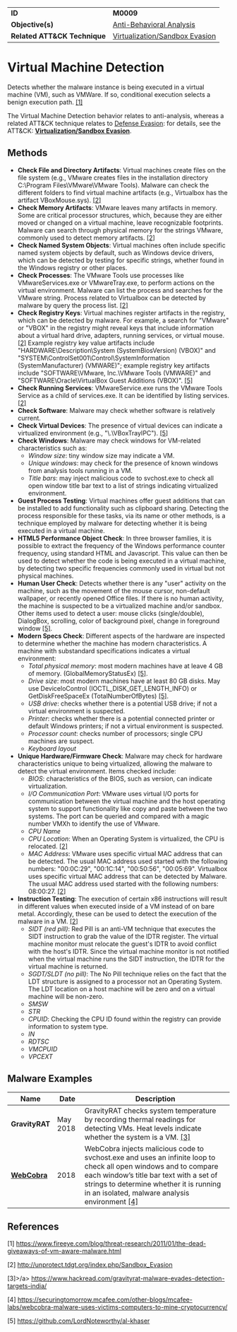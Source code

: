|||
|---------|------------------------|
|**ID**|**M0009**|
|**Objective(s)**|[Anti-Behavioral Analysis](https://github.com/MBCProject/mbc-markdown/tree/master/anti-behavioral-analysis)|
|**Related ATT&CK Technique**|[Virtualization/Sandbox Evasion](https://attack.mitre.org/techniques/T1497/)|


Virtual Machine Detection
=========================
Detects whether the malware instance is being executed in a virtual machine (VM), such as VMWare. If so, conditional execution selects a benign execution path. [[1]](#1)

The Virtual Machine Detection behavior relates to anti-analysis, whereas a related ATT&CK technique relates to [Defense Evasion](https://github.com/MBCProject/mbc-markdown/tree/master/defense-evasion): for details, see the ATT&CK: [**Virtualization/Sandbox Evasion**](https://attack.mitre.org/techniques/T1497/).

Methods
-------
* **Check File and Directory Artifacts**: Virtual machines create files on the file system (e.g., VMware creates files in the installation directory C:\Program Files\VMware\VMware Tools). Malware can check the different folders to find virtual machine artifacts (e.g., Virtualbox has the artifact VBoxMouse.sys). [[2]](#2)
* **Check Memory Artifacts**: VMware leaves many artifacts in memory. Some are critical processor structures, which, because they are either moved or changed on a virtual machine, leave recognizable footprints. Malware can search through physical memory for the strings VMware, commonly used to detect memory artifacts. [[2]](#2)
* **Check Named System Objects**: Virtual machines often include specific named system objects by default, such as Windows device drivers, which can be detected by testing for specific strings, whether found in the Windows registry or other places.
* **Check Processes**: The VMware Tools use processes like VMwareServices.exe or VMwareTray.exe, to perform actions on the virtual environment. Malware can list the process and searches for the VMware string. Process related to Virtualbox can be detected by malware by query the process list. [[2]](#2)
* **Check Registry Keys**: Virtual machines register artifacts in the registry, which can be detected by malware. For example, a search for "VMware" or "VBOX" in the registry might reveal keys that include information about a virtual hard drive, adapters, running services, or virtual mouse. [[2]](#2) Example registry key value artifacts include "HARDWARE\Description\System (SystemBiosVersion) (VBOX)" and "SYSTEM\ControlSet001\Control\SystemInformation (SystemManufacturer) (VMWARE)"; example registry key artifacts include "SOFTWARE\VMware, Inc.\VMware Tools (VMWARE)" and "SOFTWARE\Oracle\VirtualBox Guest Additions (VBOX)". [[5]](#5)
* **Check Running Services**: VMwareService.exe runs the VMware Tools Service as a child of services.exe. It can be identified by listing services. [[2]](#2)
* **Check Software**: Malware may check whether software is relatively current.
* **Check Virtual Devices**: The presence of virtual devices can indicate a virtualized environment (e.g., "\\.\VBoxTrayIPC"). [[5]](#5)
* **Check Windows**: Malware may check windows for VM-related characteristics such as:
	* *Window size*: tiny window size may indicate a VM.
	* *Unique windows*: may check for the presence of known windows from analysis tools running in a VM.
	* *Title bars*: may inject malicious code to svchost.exe to check all open window title bar text to a list of strings indicating virtualized environment.
* **Guest Process Testing**: Virtual machines offer guest additions that can be installed to add functionality such as clipboard sharing. Detecting the process responsible for these tasks, via its name or other methods, is a technique employed by malware for detecting whether it is being executed in a virtual machine.
* **HTML5 Performance Object Check**: In three browser families, it is possible to extract the frequency of the Windows performance counter frequency, using standard HTML and Javascript. This value can then be used to detect whether the code is being executed in a virtual machine, by detecting two specific frequencies commonly used in virtual but not physical machines.
* **Human User Check**: Detects whether there is any "user" activity on the machine, such as the movement of the mouse cursor, non-default wallpaper, or recently opened Office files. If there is no human activity, the machine is suspected to be a virtualized machine and/or sandbox. Other items used to detect a user: mouse clicks (single/double), DialogBox, scrolling, color of background pixel, change in foreground window [[5]](#5).
* **Modern Specs Check**: Different aspects of the hardware are inspected to determine whether the machine has modern characteristics. A machine with substandard specifications indicates a virtual environment: 
   * *Total physical memory*: most modern machines have at leave 4 GB of memory. (GlobalMemoryStatusEx) [[5]](#5).
   * *Drive size*: most modern machines have at least 80 GB disks. May use DeviceloControl (IOCTL_DISK_GET_LENGTH_INFO) or GetDiskFreeSpaceEx (TotalNumberOfBytes) [[5]](#5).
   * *USB drive*: checks whether there is a potential USB drive; if not a virtual environment is suspected.
   * *Printer*: checks whether there is a potential connected printer or default Windows printers; if not a virtual environment is suspected.
   * *Processor count*: checks number of processors; single CPU machines are suspect.
   * *Keyboard layout*
* **Unique Hardware/Firmware Check**: Malware may check for hardware characteristics unique to being virtualized, allowing the malware to detect the virtual environment. Items checked include:
   * *BIOS*: characteristics of the BIOS, such as version, can indicate virtualization.
   * *I/O Communication Port*: VMware uses virtual I/O ports for communication between the virtual machine and the host operating system to support functionality like copy and paste between the two systems. The port can be queried and compared with a magic number VMXh to identify the use of VMware.
   * *CPU Name*
   * *CPU Location*: When an Operating System is virtualized, the CPU is relocated. [[2]](#2)
   * *MAC Address*: VMware uses specific virtual MAC address that can be detected. The usual MAC address used started with the following numbers: "00:0C:29", "00:1C:14", "00:50:56", "00:05:69". Virtualbox uses specific virtual MAC address that can be detected by Malware. The usual MAC address used started with the following numbers: 08:00:27. [[2]](#2)
* **Instruction Testing**: The execution of certain x86 instructions will result in different values when executed inside of a VM instead of on bare metal. Accordingly, these can be used to detect the execution of the malware in a VM. [[2]](#2)
   * *SIDT (red pill)*: Red Pill is an anti-VM technique that executes the SIDT instruction to grab the value of the IDTR register. The virtual machine monitor must relocate the guest's IDTR to avoid conflict with the host's IDTR. Since the virtual machine monitor is not notified when the virtual machine runs the SIDT instruction, the IDTR for the virtual machine is returned.
   * *SGDT/SLDT (no pill)*: The No Pill technique relies on the fact that the LDT structure is assigned to a processor not an Operating System. The LDT location on a host machine will be zero and on a virtual machine will be non-zero.
   * *SMSW*
   * *STR*
   * *CPUID*: Checking the CPU ID found within the registry can provide information to system type.
   * *IN*
   * *RDTSC*
   * *VMCPUID*
   * *VPCEXT*

Malware Examples
----------------
|Name|Date|Description|
|-----------------------------|-----------|-----------------------------|
|**GravityRAT**|May 2018|GravityRAT checks system temperature by recording thermal readings for detecting VMs. Heat levels indicate whether the system is a VM. [[3]](#3)|
|[**WebCobra**](https://github.com/MBCProject/mbc-markdown/blob/master/xample-malware/webcobra.md)|2018|WebCobra injects malicious code to svchost.exe and uses an infinite loop to check all open windows and to compare each window’s title bar text with a set of strings to determine whether it is running in an isolated, malware analysis environment [[4]](#4)|

References
----------
<a name="1">[1]</a> https://www.fireeye.com/blog/threat-research/2011/01/the-dead-giveaways-of-vm-aware-malware.html 

<a name="2">[2]</a> http://unprotect.tdgt.org/index.php/Sandbox_Evasion

<a name="3">[3]>/a> https://www.hackread.com/gravityrat-malware-evades-detection-targets-india/
 
<a name="4">[4]</a> https://securingtomorrow.mcafee.com/other-blogs/mcafee-labs/webcobra-malware-uses-victims-computers-to-mine-cryptocurrency/

<a name="5">[5]</a> https://github.com/LordNoteworthy/al-khaser

